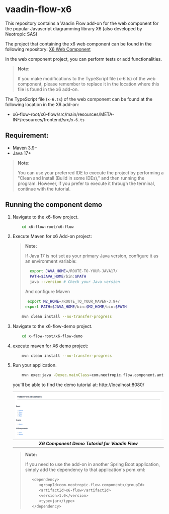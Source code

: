 # vaadin-flow-x6
This repository contains a Vaadin Flow add-on for the web component for the popular Javascript diagramming library X6 (also developed by Neotropic SAS)

The project that containing the x6 web component can be found in the following repository: [X6 Web Component](https://github.com/NeotropicSAS/webcomponent-x6)

In the web component project, you can perform tests or add functionalities.

> **Note:**
> 
> If you make modifications to the TypeScript file (x-6.ts) of the web component, please remember to replace it in the location where this file is found in the x6 add-on.
>

The TypeScript file (`x-6.ts`) of the web component can be found at the following location in the X6 add-on:

- x6-flow-root/x6-flow/src/main/resources/META-INF/resources/frontend/src/`x-6.ts`

## Requirement:
- Maven 3.9+
- Java 17+

> **Note:**
> 
>You can use your preferred IDE to execute the project by performing a "Clean and Install (Build in some IDEs)," and then running the program. However, if you prefer to execute it through the terminal, continue with the tutorial.
>

  
## Running the component demo

1. Navigate to the x6-flow project.
   
    ```bash
        cd x6-flow-root/x6-flow
    ```

2. Execute Maven for x6 Add-on project:
   
    > **Note:**
    >
    >If Java 17 is not set as your primary Java version, configure it as an environment variable:
    >
    > ```bash
    >   export JAVA_HOME=/ROUTE-TO-YOUR-JAVA17/
    >   PATH=$JAVA_HOME/bin:$PATH
    >   java --version # Check your Java version
    >```
    > And configure Maven
    >
    > ```bash
    >  export M2_HOME=/ROUTE_TO_YOUR_MAVEN-3.9+/
    > export PATH=$JAVA_HOME/bin:$M2_HOME/bin:$PATH
    > ```

    ```bash
        mvn clean install --no-transfer-progress
    ```

3. Navigate to the x6-flow-demo project.
   
    ```bash
        cd x-flow-root/x6-flow-demo
    ```

4. execute maven for X6 demo project:
   
    ```bash
        mvn clean install --no-transfer-progress
    ```

5. Run your application.

    ```bash
        mvn exec:java -Dexec.mainClass=com.neotropic.flow.component.antvx6.demo.Application
    ```
   
    you'll be able to find the demo tutorial at: http://localhost:8080/

    |![Tutorial](tutorial.png) |
    |:--:|
    | ***X6 Component Demo Tutorial for Vaadin Flow*** |


    > **Note:**
    >
    > If you need to use the add-on in another Spring Boot application, simply add the dependency to that application's pom.xml:
    >
    > ```bash
    >    <dependency>
    >       <groupId>com.neotropic.flow.component</groupId>
    >       <artifactId>x6-flow</artifactId>
    >       <version>1.0</version>
    >       <type>jar</type>
    >    </dependency>
    >```
    >
